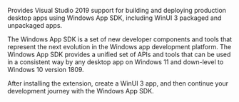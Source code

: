 Provides Visual Studio 2019 support for building and deploying production desktop apps using Windows App SDK, including WinUI 3 packaged and unpackaged apps.

The Windows App SDK is a set of new developer components and tools that represent the next evolution in the Windows app development platform. The Windows App SDK provides a unified set of APIs and tools that can be used in a consistent way by any desktop app on Windows 11 and down-level to Windows 10 version 1809.

After installing the extension, create a WinUI 3 app, and then continue your development journey with the Windows App SDK.